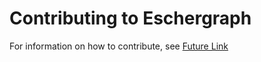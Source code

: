 # Contributing to Eschergraph

For information on how to contribute, see [Future Link](link-to-docs)